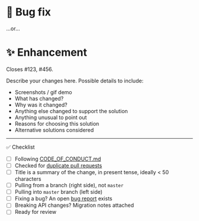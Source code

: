 <!--
Thanks for contributing!
-->

# :bug: Bug fix

...or...

# :sparkles: Enhancement

Closes #123, #456.

Describe your changes here. Possible details to include:

- Screenshots / gif demo
- What has changed?
- Why was it changed?
- Anything else changed to support the solution
- Anything unusual to point out
- Reasons for choosing this solution
- Alternative solutions considered

---

:white_check_mark: Checklist

<!--
Feel free to submit now and complete the checklist items below later.
If you're unsure about anything, don't hesitate to ask. We're here to help!
-->

- [ ] Following [CODE_OF_CONDUCT.md](https://github.com/odjhey/base-cra-on-steroids/blob/master/CODE_OF_CONDUCT.md)
- [ ] Checked for [duplicate pull requests](https://github.com/odjhey/base-cra-on-steroids/pulls)
- [ ] Title is a summary of the change, in present tense, ideally < 50 characters
- [ ] Pulling from a branch (right side), not `master`
- [ ] Pulling into `master` branch (left side)
- [ ] Fixing a bug? An open [bug report](https://github.com/odjhey/base-cra-on-steroids/labels/bug) exists
- [ ] Breaking API changes? Migration notes attached
- [ ] Ready for review

